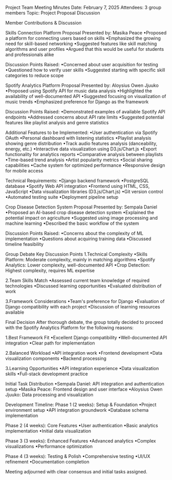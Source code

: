 Project Team Meeting Minutes
Date: February 7, 2025
Attendees: 3 group members
Topic: Project Proposal Discussion

Member Contributions & Discussion

Skills Connection Platform Proposal
Presented by: Masika Peace 
•Proposed a platform for connecting users based on skills
•Emphasized the growing need for skill-based networking
•Suggested features like skill matching algorithms and user profiles
•Argued that this would be useful for students and professionals alike

Discussion Points Raised:
•Concerned about user acquisition for testing
•Questioned how to verify user skills
•Suggested starting with specific skill categories to reduce scope

Spotify Analytics Platform Proposal
Presented by: Aloysius Owen Jjuuko
•Proposed using Spotify API for music data analysis
•Highlighted the availability of well-documented API
•Suggested focusing on visualization of music trends
•Emphasized preference for Django as the framework

Discussion Points Raised:
•Demonstrated examples of available Spotify API endpoints
•Addressed concerns about API rate limits
•Suggested potential features like playlist analysis and genre statistics

Additional Features to be Implemented:
•User authentication via Spotify OAuth
•Personal dashboard with listening statistics
•Playlist analysis showing genre distribution
•Track audio features analysis (danceability, energy, etc.)
•Interactive data visualization using D3.js/Chart.js
•Export functionality for analytics reports
•Comparative analysis between playlists
•Time-based trend analysis
•Artist popularity metrics
•Social sharing capabilities
•Cache system for optimized performance
•Responsive design for mobile access

Technical Requirements:
•Django backend framework
•PostgreSQL database
•Spotify Web API integration
•Frontend using HTML, CSS, JavaScript
•Data visualization libraries (D3.js/Chart.js)
•Git version control
•Automated testing suite
•Deployment pipeline setup

Crop Disease Detection System Proposal
Presented by: Sempala Daniel
•Proposed an AI-based crop disease detection system
•Explained the potential impact on agriculture
•Suggested using image processing and machine learning
•Described the basic workflow of the system

Discussion Points Raised:
•Concerns about the complexity of ML implementation
•Questions about acquiring training data
•Discussed timeline feasibility

Group Debate
Key Discussion Points
1.Technical Complexity
•Skills Platform: Moderate complexity, mainly in matching algorithms
•Spotify Analytics: Lower complexity, well-documented API
•Crop Detection: Highest complexity, requires ML expertise

2.Team Skills Match
•Assessed current team knowledge of required technologies
•Discussed learning opportunities
•Evaluated distribution of work

3.Framework Considerations
•Team's preference for Django
•Evaluation of Django compatibility with each project
•Discussion of learning resources available

Final Decision
After thorough debate, the group totally decided to proceed with the Spotify Analytics Platform for the following reasons:

1.Best Framework Fit
•Excellent Django compatibility
•Well-documented API integration
•Clear path for implementation

2.Balanced Workload
•API integration work
•Frontend development
•Data visualization components
•Backend processing

3.Learning Opportunities
•API integration experience
•Data visualization skills
•Full-stack development practice

Initial Task Distribution
•Sempala Daniel: API integration and authentication setup
•Masika Peace: Frontend design and user interface
•Aloysius Owen Jjuuko: Data processing and visualization

Development Timeline:
Phase 1 (2 weeks): Setup & Foundation
•Project environment setup
•API integration groundwork
•Database schema implementation

Phase 2 (4 weeks): Core Features
•User authentication
•Basic analytics implementation
•Initial data visualization

Phase 3 (3 weeks): Enhanced Features
•Advanced analytics
•Complex visualizations
•Performance optimization

Phase 4 (3 weeks): Testing & Polish
•Comprehensive testing
•UI/UX refinement
•Documentation completion

Meeting adjourned with clear consensus and initial tasks assigned.
